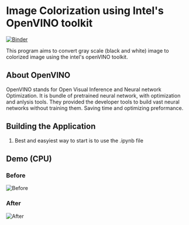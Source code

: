 # Image Colorization using Intel's OpenVINO toolkit
[![Binder](https://mybinder.org/badge_logo.svg)](https://mybinder.org/v2/gh/openvinotoolkit/openvino_notebooks/HEAD?labpath=notebooks%2F222-vision-image-colorization%2F222-vision-image-colorization.ipynb)

This program aims to convert gray scale (black and white) image to colorized image using the intel's openVINO toolkit. 
## About OpenVINO
OpenVINO stands for Open Visual Inference and Neural network Optimization. It is bundle of pretrained neural network, with optimization and anlysis tools. They provided the developer tools to build vast neural networks without training them. Saving time and optimizing preformance. 

## Building the Application
1. Best and easyiest way to start is to use the .ipynb file 
## Demo (CPU)
### Before
![Before](https://github.com/the-confused-genius/image-colorization-openvino/assets/90715773/927bc591-919c-47f8-932c-fa22a52a91a7)
### After
![After](https://github.com/the-confused-genius/image-colorization-openvino/assets/90715773/bd7eb96b-7bb4-4b88-93e6-ab6765b8d38d)
